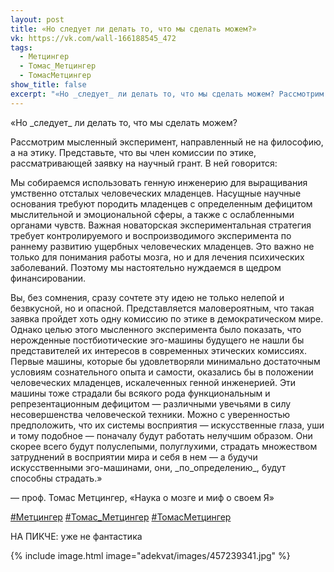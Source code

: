 ```yaml
---
layout: post
title: «Но следует ли делать то, что мы сделать можем?»
vk: https://vk.com/wall-166188545_472
tags:
  - Метцингер
  - Томас_Метцингер
  - ТомасМетцингер
show_title: false
excerpt: "«Но _следует_ ли делать то, что мы сделать можем? Рассмотрим мысленный эксперимент, направленный не на философию, а на этику. Представьте, что вы член комиссии по этике, рассматривающей заявку на научный грант. В ней говорится:"
---
```

«Но \_следует\_ ли делать то, что мы сделать можем?

Рассмотрим мысленный эксперимент, направленный не на философию, а на этику. Представьте, что вы член комиссии по этике, рассматривающей заявку на научный грант. В ней говорится:

Мы собираемся использовать генную инженерию для выращивания умственно отсталых человеческих младенцев. Насущные научные основания требуют породить младенцев с определенным дефицитом мыслительной и эмоциональной сферы, а также с ослабленными органами чувств. Важная новаторская экспериментальная стратегия требует контролируемого и воспроизводимого эксперимента по раннему развитию ущербных человеческих младенцев. Это важно не только для понимания работы мозга, но и для лечения психических заболеваний. Поэтому мы настоятельно нуждаемся в щедром финансировании.

Вы, без сомнения, сразу сочтете эту идею не только нелепой и безвкусной, но и опасной. Представляется маловероятным, что такая заявка пройдет хоть одну комиссию по этике в демократическом мире. Однако целью этого мысленного эксперимента было показать, что нерожденные постбиотические эго-машины будущего не нашли бы представителей их интересов в современных этических комиссиях. Первые машины, которые бы удовлетворяли минимально достаточным условиям сознательного опыта и самости, оказались бы в положении человеческих младенцев, искалеченных генной инженерией. Эти машины тоже страдали бы всякого рода функциональным и репрезентационным дефицитом — различными увечьями в силу несовершенства человеческой техники. Можно с уверенностью предположить, что их системы восприятия — искусственные глаза, уши и тому подобное — поначалу будут работать нелучшим образом. Они скорее всего будут полуслепыми, полуглухими, страдать множеством затруднений в восприятии мира и себя в нем — а будучи искусственными эго-машинами, они, \_по\_определению\_, будут способны страдать.»

— проф. Томас Метцингер,
«Наука о мозге и миф о своем Я»

[#Метцингер](poisk.html#Метцингер) [#Томас_Метцингер](poisk.html#Томас_Метцингер) [#ТомасМетцингер](poisk.html#ТомасМетцингер)

НА ПИКЧЕ: уже не фантастика

{% include image.html image="adekvat/images/457239341.jpg" %}
